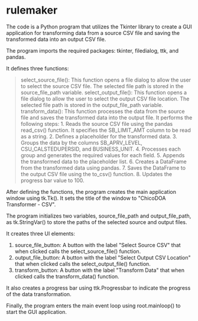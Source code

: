 # rulemaker

The code is a Python program that utilizes the Tkinter library to create a GUI application for transforming data from a source CSV file and saving the transformed data into an output CSV file.

The program imports the required packages: tkinter, filedialog, ttk, and pandas.

It defines three functions:
  > select_source_file(): This function opens a file dialog to allow the user to select the source CSV file. The selected file path is stored in the source_file_path variable.
  > select_output_file(): This function opens a file dialog to allow the user to select the output CSV file location. The selected file path is stored in the output_file_path variable.
  > transform_data(): This function processes the data from the source file and saves the transformed data into the output file. It performs the following steps:
    1. Reads the source CSV file using the pandas read_csv() function. It specifies the SB_LIMIT_AMT column to be read as a string.
    2. Defines a placeholder for the transformed data.
    3. Groups the data by the columns SB_APRV_LEVEL, CSU_CALSTEDUPERSID, and BUSINESS_UNIT.
    4. Processes each group and generates the required values for each field.
    5. Appends the transformed data to the placeholder list.
    6. Creates a DataFrame from the transformed data using pandas.
    7. Saves the DataFrame to the output CSV file using the to_csv() function.
    8. Updates the progress bar value to 100.

After defining the functions, the program creates the main application window using tk.Tk(). It sets the title of the window to "ChicoDOA Transformer - CSV".

The program initializes two variables, source_file_path and output_file_path, as tk.StringVar() to store the paths of the selected source and output files.

It creates three UI elements:
  1. source_file_button: A button with the label "Select Source CSV" that when clicked calls the select_source_file() function.
  2. output_file_button: A button with the label "Select Output CSV Location" that when clicked calls the select_output_file() function.
  3. transform_button: A button with the label "Transform Data" that when clicked calls the transform_data() function.

It also creates a progress bar using ttk.Progressbar to indicate the progress of the data transformation.

Finally, the program enters the main event loop using root.mainloop() to start the GUI application.
